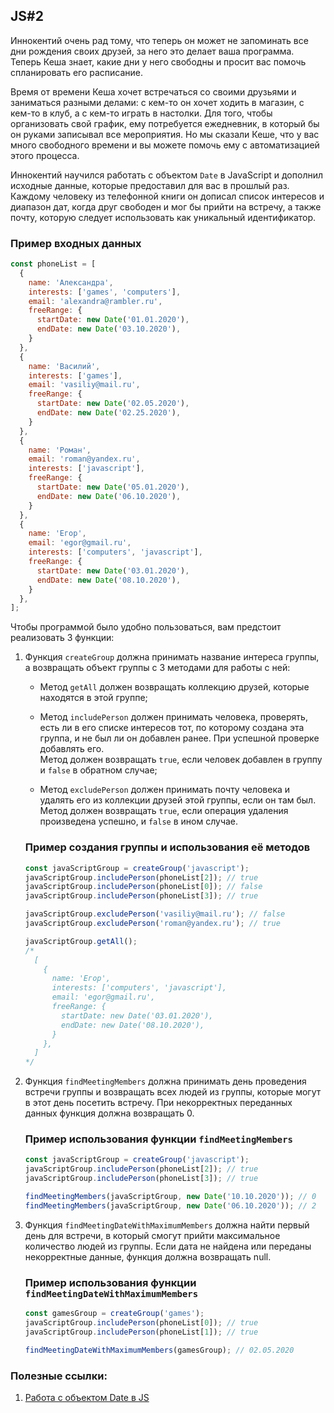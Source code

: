 ## JS#2
Иннокентий очень рад тому, что теперь он может не запоминать все дни рождения своих друзей, за него это делает ваша программа. Теперь Кеша знает, какие дни у него свободны и просит вас помочь спланировать его расписание.

Время от времени Кеша хочет встречаться со своими друзьями и заниматься разными делами: с кем-то он хочет ходить в магазин, с кем-то в клуб, а с кем-то играть в настолки. Для того, чтобы организовать свой график, ему потребуется ежедневник, в который бы он руками записывал все мероприятия. Но мы сказали Кеше, что у вас много свободного времени и вы можете помочь ему с автоматизацией этого процесса.

Иннокентий научился работать с объектом ``Date`` в JavaScript и дополнил исходные данные, которые предоставил для вас в прошлый раз. Каждому человеку из телефонной книги он дописал список интересов и диапазон дат, когда друг свободен и мог бы прийти на встречу, а также почту, которую следует использовать как уникальный идентификатор.

### Пример входных данных
```js
const phoneList = [
  {
    name: 'Александра',
    interests: ['games', 'computers'],
    email: 'alexandra@rambler.ru',
    freeRange: {
      startDate: new Date('01.01.2020'),
      endDate: new Date('03.10.2020'),
    }
  },
  {
    name: 'Василий',
    interests: ['games'],
    email: 'vasiliy@mail.ru',
    freeRange: {
      startDate: new Date('02.05.2020'),
      endDate: new Date('02.25.2020'),
    }
  },
  {
    name: 'Роман',
    email: 'roman@yandex.ru',
    interests: ['javascript'],
    freeRange: {
      startDate: new Date('05.01.2020'),
      endDate: new Date('06.10.2020'),
    }
  },
  {
    name: 'Егор',
    email: 'egor@gmail.ru',
    interests: ['computers', 'javascript'],
    freeRange: {
      startDate: new Date('03.01.2020'),
      endDate: new Date('08.10.2020'),
    }
  },
];
```
Чтобы программой было удобно пользоваться, вам предстоит реализовать 3 функции:

1.  Функция ``createGroup`` должна принимать название интереса группы, а возвращать объект группы с 3 методами для работы с ней:
  
	*  Метод ``getAll`` должен возвращать коллекцию друзей, которые находятся в этой группе;
    
	* Метод ``includePerson`` должен принимать человека, проверять, есть ли в его списке интересов тот, по которому создана эта группа, и не был ли он добавлен ранее. При 	успешной проверке добавлять его.  
    Метод должен возвращать ``true``, если человек добавлен в группу и ``false`` в обратном случае;
    
	* Метод ``excludePerson`` должен принимать почту человека и удалять его из коллекции друзей этой группы, если он там был. 
    Метод должен возвращать ``true``, если операция удаления произведена успешно, и ``false`` в ином случае.
	 ### Пример создания группы и использования её методов
	```js
	const javaScriptGroup = createGroup('javascript');
	javaScriptGroup.includePerson(phoneList[2]); // true
	javaScriptGroup.includePerson(phoneList[0]); // false
	javaScriptGroup.includePerson(phoneList[3]); // true

	javaScriptGroup.excludePerson('vasiliy@mail.ru'); // false
	javaScriptGroup.excludePerson('roman@yandex.ru'); // true

	javaScriptGroup.getAll();
	/*
	  [
	    {
	      name: 'Егор',
	      interests: ['computers', 'javascript'],
	      email: 'egor@gmail.ru',
	      freeRange: {
	        startDate: new Date('03.01.2020'),
	        endDate: new Date('08.10.2020'),
	      }
	    },
	  ]
	*/
	```

2.  Функция ``findMeetingMembers`` должна принимать день проведения встречи группы и возвращать всех людей из группы, которые могут в этот день посетить встречу. При некорректных переданных данных функция должна возвращать 0.
	### Пример использования функции ``findMeetingMembers``
	```js
	const javaScriptGroup = createGroup('javascript');
	javaScriptGroup.includePerson(phoneList[2]); // true
	javaScriptGroup.includePerson(phoneList[3]); // true

	findMeetingMembers(javaScriptGroup, new Date('10.10.2020')); // 0
	findMeetingMembers(javaScriptGroup, new Date('06.10.2020')); // 2
	```
    
3.  Функция ``findMeetingDateWithMaximumMembers`` должна найти первый день для встречи, в который смогут прийти максимальное количество людей из группы. Если дата не найдена или переданы некорректные данные, функция должна возвращать null.
	### Пример использования функции ``findMeetingDateWithMaximumMembers``
	```js
	const gamesGroup = createGroup('games');
	javaScriptGroup.includePerson(phoneList[0]); // true
	javaScriptGroup.includePerson(phoneList[1]); // true

	findMeetingDateWithMaximumMembers(gamesGroup); // 02.05.2020
	```
### Полезные ссылки:
1. [Работа с объектом Date в JS](https://developer.mozilla.org/ru/docs/Web/JavaScript/Reference/Global_Objects/Date)
